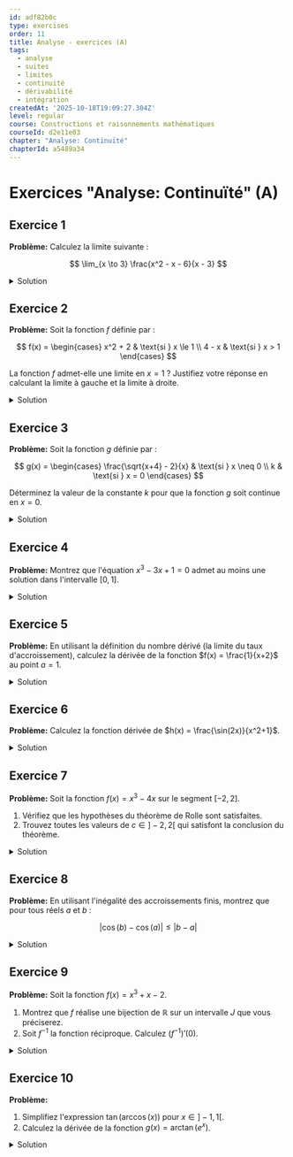 ```yaml
---
id: adf82b0c
type: exercises
order: 11
title: Analyse - exercices (A)
tags:
  - analyse
  - suites
  - limites
  - continuité
  - dérivabilité
  - intégration
createdAt: '2025-10-18T19:09:27.304Z'
level: regular
course: Constructions et raisonnements mathématiques
courseId: d2e11e03
chapter: "Analyse: Continuïté"
chapterId: a5489a34
---
```

# Exercices "Analyse: Continuïté" (A)

## Exercice 1

**Problème:** Calculez la limite suivante :

$$ \lim_{x \to 3} \frac{x^2 - x - 6}{x - 3} $$

<details>

<summary>Solution</summary>

**Méthode:** Lorsque nous substituons directement $x=3$ dans l'expression, nous obtenons la forme indéterminée $\frac{0}{0}$. Cela suggère que le numérateur et le dénominateur partagent un facteur commun, qui est $(x-3)$. Nous allons factoriser le numérateur pour simplifier la fraction.

**Étapes:**

1.  **Vérification de la forme indéterminée :**

    Pour $x=3$, le numérateur est $3^2 - 3 - 6 = 9 - 3 - 6 = 0$.

    Le dénominateur est $3 - 3 = 0$.

    Nous avons bien une forme indéterminée $\frac{0}{0}$.

2.  **Factorisation du numérateur :**

    Nous cherchons les racines du polynôme $P(x) = x^2 - x - 6$. Le discriminant est $\Delta = (-1)^2 - 4(1)(-6) = 1 + 24 = 25$.

    Les racines sont $x_1 = \frac{1 - \sqrt{25}}{2} = -2$ et $x_2 = \frac{1 + \sqrt{25}}{2} = 3$.

    Le polynôme se factorise donc en $P(x) = (x - (-2))(x - 3) = (x+2)(x-3)$.

3.  **Simplification de l'expression :**

    Pour $x \neq 3$, nous pouvons simplifier la fraction :

    $$ \frac{x^2 - x - 6}{x - 3} = \frac{(x+2)(x-3)}{x-3} = x+2 $$

4.  **Calcul de la limite :**

    La limite de l'expression simplifiée est facile à calculer :

    $$ \lim_{x \to 3} (x+2) = 3 + 2 = 5 $$

**Réponse:**

$$ \lim_{x \to 3} \frac{x^2 - x - 6}{x - 3} = 5 $$

</details>

## Exercice 2

**Problème:** Soit la fonction $f$ définie par :

$$ f(x) = \begin{cases} x^2 + 2 & \text{si } x \le 1 \\ 4 - x & \text{si } x > 1 \end{cases} $$

La fonction $f$ admet-elle une limite en $x=1$ ? Justifiez votre réponse en calculant la limite à gauche et la limite à droite.

<details>

<summary>Solution</summary>

**Méthode:** Pour qu'une fonction admette une limite en un point, il faut que sa limite à gauche et sa limite à droite en ce point existent et soient égales. Nous allons donc calculer ces deux limites séparément en utilisant la définition appropriée de la fonction pour chaque cas.

**Étapes:**

1.  **Calcul de la limite à gauche :**

    Pour la limite à gauche ($x \to 1^-$), on considère les valeurs de $x$ qui sont strictement inférieures à 1. Dans ce cas, $f(x) = x^2 + 2$.

    $$ \lim_{x \to 1^-} f(x) = \lim_{x \to 1^-} (x^2 + 2) $$

    Comme $x^2+2$ est une fonction polynomiale, sa limite est simplement la valeur de la fonction en ce point.

    $$ \lim_{x \to 1^-} (x^2 + 2) = 1^2 + 2 = 3 $$

2.  **Calcul de la limite à droite :**

    Pour la limite à droite ($x \to 1^+$), on considère les valeurs de $x$ qui sont strictement supérieures à 1. Dans ce cas, $f(x) = 4 - x$.

    $$ \lim_{x \to 1^+} f(x) = \lim_{x \to 1^+} (4 - x) $$

    De même, la limite s'obtient par substitution directe.

    $$ \lim_{x \to 1^+} (4 - x) = 4 - 1 = 3 $$

3.  **Conclusion :**

    La limite à gauche est 3 et la limite à droite est 3. Puisque les deux limites sont égales :

    $$ \lim_{x \to 1^-} f(x) = \lim_{x \to 1^+} f(x) = 3 $$

    la fonction $f$ admet une limite en $x=1$.

**Réponse:** Oui, la fonction $f$ admet une limite en $x=1$, et cette limite est 3.

$$ \lim_{x \to 1} f(x) = 3 $$

</details>

## Exercice 3

**Problème:** Soit la fonction $g$ définie par :

$$ g(x) = \begin{cases} \frac{\sqrt{x+4} - 2}{x} & \text{si } x \neq 0 \\ k & \text{si } x = 0 \end{cases} $$

Déterminez la valeur de la constante $k$ pour que la fonction $g$ soit continue en $x=0$.

<details>

<summary>Solution</summary>

**Méthode:** Pour que la fonction $g$ soit continue en $x=0$, il faut que la limite de $g(x)$ quand $x$ tend vers 0 soit égale à la valeur de la fonction en 0, c'est-à-dire $g(0)$. Autrement dit, on doit avoir $\lim_{x \to 0} g(x) = g(0) = k$. Nous devons donc calculer cette limite. En substituant $x=0$, on obtient la forme indéterminée $\frac{0}{0}$. Nous allons utiliser la technique de la multiplication par l'expression conjuguée.

**Étapes:**

1.  **Condition de continuité :**

    La fonction $g$ est continue en 0 si et seulement si $\lim_{x \to 0} g(x) = g(0)$.

    Ici, $g(0) = k$. Nous devons donc calculer $\lim_{x \to 0} \frac{\sqrt{x+4} - 2}{x}$.

2.  **Calcul de la limite :**

    Pour lever l'indétermination, nous multiplions le numérateur et le dénominateur par l'expression conjuguée du numérateur, qui est $(\sqrt{x+4} + 2)$.

    $$ \frac{\sqrt{x+4} - 2}{x} = \frac{(\sqrt{x+4} - 2)(\sqrt{x+4} + 2)}{x(\sqrt{x+4} + 2)} $$

    On utilise l'identité $(a-b)(a+b) = a^2 - b^2$ au numérateur.

    $$ = \frac{(x+4) - 2^2}{x(\sqrt{x+4} + 2)} = \frac{x+4-4}{x(\sqrt{x+4} + 2)} = \frac{x}{x(\sqrt{x+4} + 2)} $$

    Pour $x \neq 0$, on peut simplifier par $x$.

    $$ = \frac{1}{\sqrt{x+4} + 2} $$

    Maintenant, on peut calculer la limite.

    $$ \lim_{x \to 0} \frac{1}{\sqrt{x+4} + 2} = \frac{1}{\sqrt{0+4} + 2} = \frac{1}{\sqrt{4} + 2} = \frac{1}{2+2} = \frac{1}{4} $$

3.  **Détermination de k :**

    Pour assurer la continuité, il faut que $g(0)$ soit égal à cette limite.

    $$ k = \frac{1}{4} $$

**Réponse:** Pour que la fonction $g$ soit continue en $x=0$, la valeur de $k$ doit être :

$$ k = \frac{1}{4} $$

</details>

## Exercice 4

**Problème:** Montrez que l'équation $x^3 - 3x + 1 = 0$ admet au moins une solution dans l'intervalle $[0, 1]$.

<details>

<summary>Solution</summary>

**Méthode:** Nous allons utiliser le Théorème des Valeurs Intermédiaires (TVI). Pour cela, nous devons définir une fonction continue sur un segment, puis vérifier que la valeur que nous cherchons (ici, 0) est bien comprise entre les valeurs de la fonction aux bornes de ce segment.

**Étapes:**

1.  **Définir la fonction et vérifier la continuité :**

    Soit la fonction $f(x) = x^3 - 3x + 1$.

    Cette fonction est un polynôme, elle est donc continue sur $\mathbb{R}$, et en particulier sur le segment $[0, 1]$.

2.  **Calculer les valeurs aux bornes de l'intervalle :**

    Calculons $f(0)$ et $f(1)$.

    $$ f(0) = 0^3 - 3(0) + 1 = 1 $$

    $$ f(1) = 1^3 - 3(1) + 1 = 1 - 3 + 1 = -1 $$

3.  **Appliquer le Théorème des Valeurs Intermédiaires :**

    Nous avons $f(1) = -1$ et $f(0) = 1$.

    La valeur $y=0$ est bien comprise entre $f(1)$ et $f(0)$ (c'est-à-dire $-1 < 0 < 1$).

    Puisque $f$ est continue sur $[0, 1]$ et que $0$ est une valeur intermédiaire entre $f(0)$ et $f(1)$, le TVI nous garantit qu'il existe au moins un réel $c$ dans l'intervalle $[0, 1]$ tel que $f(c) = 0$.

    Ce nombre $c$ est une solution de l'équation $x^3 - 3x + 1 = 0$.

**Réponse:**

La fonction $f(x) = x^3 - 3x + 1$ est continue sur $[0,1]$. Comme $f(0) = 1 > 0$ et $f(1) = -1 < 0$, d'après le Théorème des Valeurs Intermédiaires, il existe au moins un $c \in [0, 1]$ tel que $f(c) = 0$. L'équation admet donc bien au moins une solution dans cet intervalle.

</details>

## Exercice 5

**Problème:** En utilisant la définition du nombre dérivé (la limite du taux d'accroissement), calculez la dérivée de la fonction $f(x) = \frac{1}{x+2}$ au point $a=1$.

<details>

<summary>Solution</summary>

**Méthode:** La définition du nombre dérivé de $f$ en un point $a$ est $f'(a) = \lim_{x \to a} \frac{f(x) - f(a)}{x - a}$. Nous allons appliquer cette formule pour $f(x) = \frac{1}{x+2}$ et $a=1$. Cela impliquera une manipulation algébrique pour simplifier le quotient avant de passer à la limite.

**Étapes:**

1.  **Calcul de $f(a)$ :**

    Pour $a=1$, $f(1) = \frac{1}{1+2} = \frac{1}{3}$.

2.  **Écriture du taux d'accroissement :**

    Le taux d'accroissement entre $x$ et $1$ est :

    $$ \frac{f(x) - f(1)}{x - 1} = \frac{\frac{1}{x+2} - \frac{1}{3}}{x-1} $$

3.  **Simplification du taux d'accroissement :**

    Mettons le numérateur sur un dénominateur commun :

    $$ \frac{1}{x+2} - \frac{1}{3} = \frac{3 - (x+2)}{3(x+2)} = \frac{3 - x - 2}{3(x+2)} = \frac{1-x}{3(x+2)} $$

    Le taux d'accroissement devient :

    $$ \frac{\frac{1-x}{3(x+2)}}{x-1} = \frac{-(x-1)}{3(x+2)(x-1)} $$

    Pour $x \neq 1$, on peut simplifier par $(x-1)$ :

    $$ = \frac{-1}{3(x+2)} $$

4.  **Calcul de la limite :**

    Maintenant, nous calculons la limite du taux d'accroissement simplifié quand $x \to 1$.

    $$ f'(1) = \lim_{x \to 1} \frac{-1}{3(x+2)} = \frac{-1}{3(1+2)} = \frac{-1}{3(3)} = -\frac{1}{9} $$

**Réponse:** La dérivée de la fonction $f(x) = \frac{1}{x+2}$ au point $a=1$ est :

$$ f'(1) = -\frac{1}{9} $$

</details>

## Exercice 6

**Problème:** Calculez la fonction dérivée de $h(x) = \frac{\sin(2x)}{x^2+1}$.

<details>

<summary>Solution</summary>

**Méthode:** La fonction $h(x)$ est un quotient de deux fonctions, $u(x) = \sin(2x)$ et $v(x) = x^2+1$. Nous devons utiliser la règle de dérivation d'un quotient : $(\frac{u}{v})' = \frac{u'v - uv'}{v^2}$. Pour dériver $u(x) = \sin(2x)$, nous devrons utiliser la règle de la chaîne.

**Étapes:**

1.  **Identifier les fonctions $u(x)$ et $v(x)$ :**

    Soit $u(x) = \sin(2x)$ et $v(x) = x^2+1$.

2.  **Calculer les dérivées $u'(x)$ et $v'(x)$ :**

    Pour $v(x)$, la dérivée est simple : $v'(x) = 2x$.

    Pour $u(x) = \sin(2x)$, c'est une fonction composée. La fonction extérieure est $\sin(\cdot)$ et la fonction intérieure est $2x$.

    La dérivée est $(\sin(w))' = \cos(w)$ et $(2x)'=2$.

    Par la règle de la chaîne, $u'(x) = \cos(2x) \times 2 = 2\cos(2x)$.

3.  **Appliquer la formule du quotient :**

    $$ h'(x) = \frac{u'(x)v(x) - u(x)v'(x)}{[v(x)]^2} $$

    On remplace par les expressions trouvées :

    $$ h'(x) = \frac{(2\cos(2x))(x^2+1) - (\sin(2x))(2x)}{(x^2+1)^2} $$

4.  **Simplifier l'expression (facultatif mais recommandé) :**

    $$ h'(x) = \frac{2(x^2+1)\cos(2x) - 2x\sin(2x)}{(x^2+1)^2} $$

**Réponse:** La fonction dérivée de $h(x)$ est :

$$ h'(x) = \frac{2(x^2+1)\cos(2x) - 2x\sin(2x)}{(x^2+1)^2} $$

</details>

## Exercice 7

**Problème:** Soit la fonction $f(x) = x^3 - 4x$ sur le segment $[-2, 2]$.

1. Vérifiez que les hypothèses du théorème de Rolle sont satisfaites.
2. Trouvez toutes les valeurs de $c \in ]-2, 2[$ qui satisfont la conclusion du théorème.

<details>

<summary>Solution</summary>

**Méthode:** Le théorème de Rolle a trois hypothèses à vérifier : la fonction doit être continue sur le segment $[a, b]$, dérivable sur l'intervalle ouvert $]a, b[$, et les valeurs aux bornes $f(a)$ et $f(b)$ doivent être égales. Une fois ces conditions vérifiées, le théorème garantit l'existence d'au moins un $c \in ]a, b[$ tel que $f'(c)=0$. Nous allons trouver ce(s) $c$ en résolvant l'équation $f'(x)=0$.

**Étapes:**

1.  **Vérification des hypothèses :**
    *   **Continuité :** $f(x) = x^3 - 4x$ est une fonction polynomiale, donc elle est continue sur $\mathbb{R}$ et en particulier sur $[-2, 2]$.
    *   **Dérivabilité :** Étant un polynôme, $f$ est également dérivable sur $\mathbb{R}$ et donc sur $]-2, 2[$.
    *   **Égalité aux bornes :**

        $$ f(-2) = (-2)^3 - 4(-2) = -8 + 8 = 0 $$

        $$ f(2) = (2)^3 - 4(2) = 8 - 8 = 0 $$

        On a bien $f(-2) = f(2)$.

    Les trois hypothèses du théorème de Rolle sont satisfaites.

2.  **Trouver les valeurs de $c$ :**

    La conclusion du théorème de Rolle est qu'il existe au moins un $c \in ]-2, 2[$ tel que $f'(c)=0$.

    Calculons d'abord la dérivée de $f(x)$.

    $$ f'(x) = 3x^2 - 4 $$

    Maintenant, résolvons l'équation $f'(c)=0$ :

    $$ 3c^2 - 4 = 0 $$

    $$ 3c^2 = 4 $$

    $$ c^2 = \frac{4}{3} $$

    $$ c = \pm\sqrt{\frac{4}{3}} = \pm\frac{2}{\sqrt{3}} = \pm\frac{2\sqrt{3}}{3} $$

3.  **Vérifier que les valeurs sont dans l'intervalle :**

    Nous devons nous assurer que les valeurs trouvées sont bien dans l'intervalle ouvert $]-2, 2[$.

    $\sqrt{3} \approx 1.732$, donc $\frac{2\sqrt{3}}{3} \approx \frac{2 \times 1.732}{3} \approx 1.155$.

    Les deux valeurs, $c_1 = \frac{2\sqrt{3}}{3}$ et $c_2 = -\frac{2\sqrt{3}}{3}$, sont bien comprises entre -2 et 2.

**Réponse:** Les hypothèses du théorème de Rolle sont bien vérifiées. Les valeurs de $c$ dans l'intervalle $]-2, 2[$ qui satisfont la conclusion du théorème sont :

$$ c = \frac{2\sqrt{3}}{3} \quad \text{et} \quad c = -\frac{2\sqrt{3}}{3} $$

</details>

## Exercice 8

**Problème:** En utilisant l'inégalité des accroissements finis, montrez que pour tous réels $a$ et $b$ :

$$ |\cos(b) - \cos(a)| \le |b-a| $$

<details>

<summary>Solution</summary>

**Méthode:** L'inégalité des accroissements finis stipule que si une fonction $f$ est continue sur $[a,b]$ et dérivable sur $]a,b[$, et si $|f'(x)| \le M$ pour tout $x \in ]a,b[$, alors $|f(b) - f(a)| \le M|b-a|$. Nous allons appliquer ce résultat à la fonction $f(x) = \cos(x)$ en trouvant une borne $M$ pour sa dérivée.

**Étapes:**

1.  **Choisir la fonction et vérifier les hypothèses :**

    Soit la fonction $f(x) = \cos(x)$.

    Cette fonction est continue et dérivable sur $\mathbb{R}$ tout entier. Donc, pour n'importe quel intervalle $[a, b]$ (ou $[b, a]$ si $b<a$), les conditions de continuité et de dérivabilité sont remplies.

2.  **Calculer la dérivée et la borner :**

    La dérivée de $f(x)$ est $f'(x) = -\sin(x)$.

    Nous devons trouver un majorant $M$ pour $|f'(x)|$.

    $$ |f'(x)| = |-\sin(x)| = |\sin(x)| $$

    On sait que pour tout réel $x$, la valeur de $\sin(x)$ est comprise entre -1 et 1. Donc :

    $$ |\sin(x)| \le 1 $$

    Nous pouvons donc choisir $M=1$.

3.  **Appliquer l'inégalité des accroissements finis :**

    Selon l'inégalité des accroissements finis, avec $M=1$, nous avons pour tous réels $a$ et $b$ :

    $$ |f(b) - f(a)| \le 1 \cdot |b-a| $$

    En remplaçant $f$ par la fonction cosinus, on obtient :

    $$ |\cos(b) - \cos(a)| \le |b-a| $$

    Ceci conclut la démonstration.

**Réponse:** La fonction $f(x)=\cos(x)$ est dérivable sur $\mathbb{R}$ et sa dérivée $f'(x)=-\sin(x)$ vérifie $|f'(x)| \le 1$ pour tout $x$. Par l'inégalité des accroissements finis, on a donc pour tous réels $a, b$ :

$$ |\cos(b) - \cos(a)| \le 1 \cdot |b-a| $$

</details>

## Exercice 9

**Problème:** Soit la fonction $f(x) = x^3 + x - 2$.

1. Montrez que $f$ réalise une bijection de $\mathbb{R}$ sur un intervalle $J$ que vous préciserez.
2. Soit $f^{-1}$ la fonction réciproque. Calculez $(f^{-1})'(0)$.

<details>

<summary>Solution</summary>

**Méthode:**

1. Pour montrer que $f$ est une bijection, nous utiliserons le théorème de la bijection. Nous devons montrer que $f$ est continue et strictement monotone sur $\mathbb{R}$. L'intervalle image $J$ sera déterminé en calculant les limites de $f$ aux bornes de son domaine.
2. Pour calculer $(f^{-1})'(0)$, nous utiliserons la formule $(f^{-1})'(b) = \frac{1}{f'(f^{-1}(b))}$. Il nous faudra d'abord trouver la valeur de $a = f^{-1}(0)$, ce qui revient à résoudre l'équation $f(a)=0$.

**Étapes:**

1.  **Montrer que $f$ est une bijection :**
    *   **Continuité :** $f(x)$ est une fonction polynomiale, donc elle est continue sur $\mathbb{R}$.
    *   **Monotonie :** Calculons la dérivée de $f$ pour étudier son signe.

        $f'(x) = 3x^2 + 1$.

        Pour tout réel $x$, $x^2 \ge 0$, donc $3x^2 \ge 0$, et $3x^2 + 1 \ge 1$.

        Ainsi, $f'(x) > 0$ pour tout $x \in \mathbb{R}$. La fonction $f$ est donc strictement croissante sur $\mathbb{R}$.

    *   **Conclusion :** Puisque $f$ est continue et strictement monotone sur $\mathbb{R}$, elle réalise une bijection de $\mathbb{R}$ vers l'intervalle image $J=f(\mathbb{R})$.
    *   **Détermination de J :**

        $$ \lim_{x \to -\infty} (x^3 + x - 2) = -\infty $$

        $$ \lim_{x \to +\infty} (x^3 + x - 2) = +\infty $$

        L'intervalle image est donc $J = ]-\infty, +\infty[ = \mathbb{R}$.

        $f$ est une bijection de $\mathbb{R}$ dans $\mathbb{R}$.

2.  **Calcul de $(f^{-1})'(0)$ :**
    *   **Formule :** On utilise la formule $(f^{-1})'(b) = \frac{1}{f'(f^{-1}(b))}$ avec $b=0$.
    *   **Trouver $a = f^{-1}(0)$ :** On cherche $a$ tel que $f(a)=0$.

        $$ a^3 + a - 2 = 0 $$

        Par inspection, on voit que $a=1$ est une solution : $1^3 + 1 - 2 = 1 + 1 - 2 = 0$.

        Puisque $f$ est une bijection, cette solution est unique. Donc $f^{-1}(0) = 1$.

    *   **Calculer $f'(a)$ :** On a besoin de la valeur de la dérivée en $a=1$.

        $$ f'(x) = 3x^2 + 1 \implies f'(1) = 3(1)^2 + 1 = 4 $$

    *   **Appliquer la formule :**

        $$ (f^{-1})'(0) = \frac{1}{f'(f^{-1}(0))} = \frac{1}{f'(1)} = \frac{1}{4} $$

**Réponse:**

1. La fonction $f$ est continue et sa dérivée $f'(x) = 3x^2+1$ est strictement positive. $f$ est donc continue et strictement croissante sur $\mathbb{R}$, elle réalise une bijection de $\mathbb{R}$ dans $J=\mathbb{R}$.
2. La valeur de la dérivée de la fonction réciproque en 0 est :

$$ (f^{-1})'(0) = \frac{1}{4} $$

</details>

## Exercice 10

**Problème:**

1. Simplifiez l'expression $\tan(\arccos(x))$ pour $x \in ]-1, 1[$.
2. Calculez la dérivée de la fonction $g(x) = \arctan(e^x)$.

<details>

<summary>Solution</summary>

**Méthode:**

1. Pour simplifier $\tan(\arccos(x))$, on pose $y = \arccos(x)$. On utilise les définitions pour trouver $\sin(y)$ et $\cos(y)$ en fonction de $x$, puis on calcule $\tan(y) = \frac{\sin(y)}{\cos(y)}$.
2. Pour dériver $g(x) = \arctan(e^x)$, on utilise la règle de la chaîne, car c'est une fonction composée. La fonction extérieure est $\arctan(u)$ et la fonction intérieure est $u(x)=e^x$.

**Étapes:**

1.  **Simplification de $\tan(\arccos(x))$ :**
    *   Posons $y = \arccos(x)$. Par définition, cela signifie que $x = \cos(y)$ et que $y \in [0, \pi]$.
    *   Comme on nous donne $x \in ]-1, 1[$, on a $y \in ]0, \pi[$.
    *   Nous cherchons $\tan(y) = \frac{\sin(y)}{\cos(y)}$. Nous connaissons déjà $\cos(y)=x$.
    *   On utilise l'identité $\sin^2(y) + \cos^2(y) = 1$, ce qui donne $\sin^2(y) = 1 - \cos^2(y) = 1 - x^2$.
    *   Puisque $y \in ]0, \pi[$, la valeur de $\sin(y)$ est strictement positive. Donc, $\sin(y) = \sqrt{1-x^2}$.
    *   Finalement, $\tan(y) = \frac{\sin(y)}{\cos(y)} = \frac{\sqrt{1-x^2}}{x}$.

2.  **Dérivée de $g(x) = \arctan(e^x)$ :**
    *   C'est une composée $g = h \circ u$ avec $h(u) = \arctan(u)$ et $u(x) = e^x$.
    *   Les dérivées sont $h'(u) = \frac{1}{1+u^2}$ et $u'(x) = e^x$.
    *   La règle de la chaîne donne $g'(x) = h'(u(x)) \times u'(x)$.
    *   On substitue $u(x) = e^x$ dans $h'(u)$ : $h'(u(x)) = \frac{1}{1+(e^x)^2} = \frac{1}{1+e^{2x}}$.
    *   On multiplie par $u'(x)$ :

        $$ g'(x) = \frac{1}{1+e^{2x}} \times e^x = \frac{e^x}{1+e^{2x}} $$

**Réponse:**

1. Pour $x \in ]-1, 1[$, l'expression se simplifie en :

   $$ \tan(\arccos(x)) = \frac{\sqrt{1-x^2}}{x} $$

2. La dérivée de $g(x) = \arctan(e^x)$ est :

   $$ g'(x) = \frac{e^x}{1+e^{2x}} $$

</details>
